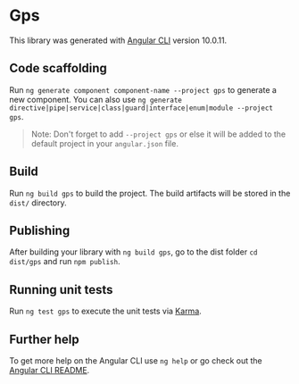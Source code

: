 # Gps

This library was generated with [Angular CLI](https://github.com/angular/angular-cli) version 10.0.11.

## Code scaffolding

Run `ng generate component component-name --project gps` to generate a new component. You can also use `ng generate directive|pipe|service|class|guard|interface|enum|module --project gps`.
> Note: Don't forget to add `--project gps` or else it will be added to the default project in your `angular.json` file. 

## Build

Run `ng build gps` to build the project. The build artifacts will be stored in the `dist/` directory.

## Publishing

After building your library with `ng build gps`, go to the dist folder `cd dist/gps` and run `npm publish`.

## Running unit tests

Run `ng test gps` to execute the unit tests via [Karma](https://karma-runner.github.io).

## Further help

To get more help on the Angular CLI use `ng help` or go check out the [Angular CLI README](https://github.com/angular/angular-cli/blob/master/README.md).

